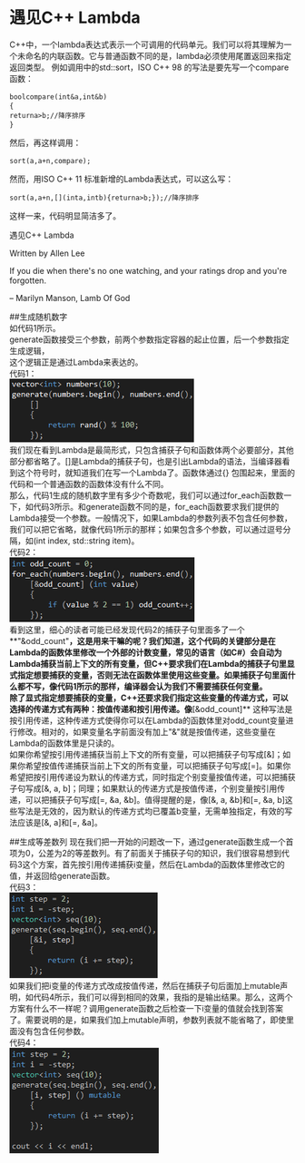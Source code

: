 # 遇见C++ Lambda



C++中，一个lambda表达式表示一个可调用的代码单元。我们可以将其理解为一个未命名的内联函数。它与普通函数不同的是，lambda必须使用尾置返回来指定返回类型。
例如调用<algorithm>中的std::sort，ISO C++ 98 的写法是要先写一个compare函数：
```
boolcompare(int&a,int&b)
{
returna>b;//降序排序
}
```

然后，再这样调用：
```
sort(a,a+n,compare);
```
然而，用ISO C++ 11 标准新增的Lambda表达式，可以这么写：
```
sort(a,a+n,[](inta,intb){returna>b;});//降序排序
```
这样一来，代码明显简洁多了。


遇见C++ Lambda

Written by Allen Lee

 

If you die when there's no one watching, and your ratings drop and you're forgotten.

– Marilyn Manson, Lamb Of God

 

##生成随机数字  
如代码1所示。  
generate函数接受三个参数，前两个参数指定容器的起止位置，后一个参数指定生成逻辑，  
这个逻辑正是通过Lambda来表达的。  
代码1：  
![c1](c1.png)  
我们现在看到Lambda是最简形式，只包含捕获子句和函数体两个必要部分，其他部分都省略了。[]是Lambda的捕获子句，也是引出Lambda的语法，当编译器看到这个符号时，就知道我们在写一个Lambda了。函数体通过{} 包围起来，里面的代码和一个普通函数的函数体没有什么不同。  
    那么，代码1生成的随机数字里有多少个奇数呢，我们可以通过for_each函数数一下，如代码3所示。和generate函数不同的是，for_each函数要求我们提供的Lambda接受一个参数。一般情况下，如果Lambda的参数列表不包含任何参数，我们可以把它省略，就像代码1所示的那样；如果包含多个参数，可以通过逗号分隔，如(int index, std::string item)。  
代码2：  
![c2](c2.png)  
看到这里，细心的读者可能已经发现代码2的捕获子句里面多了一个**"&odd_count"**，这是用来干嘛的呢？我们知道，这个代码的关键部分是在Lambda的函数体里修改一个外部的计数变量，常见的语言（如C#）会自动为Lambda捕获当前上下文的所有变量，但C++要求我们在Lambda的捕获子句里显式指定想要捕获的变量，否则无法在函数体里使用这些变量。如果捕获子句里面什么都不写，像代码1所示的那样，编译器会认为我们不需要捕获任何变量。  
除了显式指定想要捕获的变量，C++还要求我们指定这些变量的传递方式，可以选择的传递方式有两种：按值传递和按引用传递。像**[&odd_count]** 这种写法是按引用传递，这种传递方式使得你可以在Lambda的函数体里对odd_count变量进行修改。相对的，如果变量名字前面没有加上"&"就是按值传递，这些变量在Lambda的函数体里是只读的。  
如果你希望按引用传递捕获当前上下文的所有变量，可以把捕获子句写成[&]；如果你希望按值传递捕获当前上下文的所有变量，可以把捕获子句写成[=]。如果你希望把按引用传递设为默认的传递方式，同时指定个别变量按值传递，可以把捕获子句写成[&, a, b]；同理；如果默认的传递方式是按值传递，个别变量按引用传递，可以把捕获子句写成[=, &a, &b]。值得提醒的是，像[&, a, &b]和[=, &a, b]这些写法是无效的，因为默认的传递方式均已覆盖b变量，无需单独指定，有效的写法应该是[&, a]和[=, &a]。

##生成等差数列
现在我们把一开始的问题改一下，通过generate函数生成一个首项为0，公差为2的等差数列。有了前面关于捕获子句的知识，我们很容易想到代码3这个方案，首先按引用传递捕获i变量，然后在Lambda的函数体里修改它的值，并返回给generate函数。  
代码3：  
![c3](c3.png)    
如果我们把i变量的传递方式改成按值传递，然后在捕获子句后面加上mutable声明，如代码4所示，我们可以得到相同的效果，我指的是输出结果。那么，这两个方案有什么不一样呢？调用generate函数之后检查一下i变量的值就会找到答案了。需要说明的是，如果我们加上mutable声明，参数列表就不能省略了，即使里面没有包含任何参数。  
代码4：  
![c4](c4.png)  
